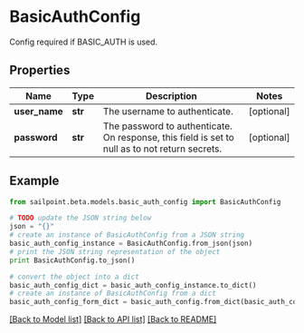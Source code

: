 # BasicAuthConfig

Config required if BASIC_AUTH is used.

## Properties

Name | Type | Description | Notes
------------ | ------------- | ------------- | -------------
**user_name** | **str** | The username to authenticate. | [optional] 
**password** | **str** | The password to authenticate. On response, this field is set to null as to not return secrets. | [optional] 

## Example

```python
from sailpoint.beta.models.basic_auth_config import BasicAuthConfig

# TODO update the JSON string below
json = "{}"
# create an instance of BasicAuthConfig from a JSON string
basic_auth_config_instance = BasicAuthConfig.from_json(json)
# print the JSON string representation of the object
print BasicAuthConfig.to_json()

# convert the object into a dict
basic_auth_config_dict = basic_auth_config_instance.to_dict()
# create an instance of BasicAuthConfig from a dict
basic_auth_config_form_dict = basic_auth_config.from_dict(basic_auth_config_dict)
```
[[Back to Model list]](../README.md#documentation-for-models) [[Back to API list]](../README.md#documentation-for-api-endpoints) [[Back to README]](../README.md)


